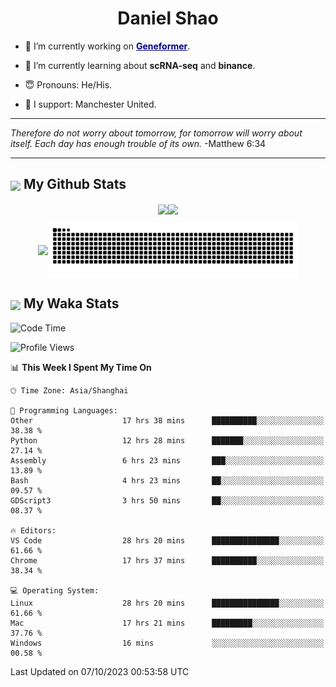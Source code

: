 

<h1 align="center">Daniel Shao</h1>

- 🐒 I’m currently working on <strong><a href="https://huggingface.co/ctheodoris/Geneformer" style="color: darkblue">Geneformer</a></strong>.

- 🥹 I’m currently learning about **scRNA-seq** and **binance**.

- 😇 Pronouns: He/His.

- 🦧 I support: Manchester United.

---

<i> Therefore do not worry about tomorrow, for tomorrow will worry about itself. Each day has enough trouble of its own. </i> -Matthew 6:34

---

<h2><img src="https://emojis.slackmojis.com/emojis/images/1579216111/7550/pikachu_wave.gif?1579216111" align="center" width="28" /> My Github Stats</h2>

<p align="center"><img align="center" src = "https://github-readme-stats.vercel.app/api?username=super-dainiu&show_icons=true&count_private=true&theme=tokyonight&hide=issues&line_height=30" width="400px"><img align="center" src = "https://github-readme-streak-stats.herokuapp.com/?user=super-dainiu&theme=tokyonight" width="400px"></p>

<p align="center"><img align="center" width="400px" src="https://github-readme-stats.vercel.app/api/top-langs/?username=super-dainiu&layout=compact&theme=tokyonight&hide=html,tex,jupyter%20notebook"><img align="center" width="400px" src="https://github.com/super-dainiu/super-dainiu/blob/output/github-contribution-grid-snake.svg"></p>

<h2><img src="https://emojis.slackmojis.com/emojis/images/1579216111/7550/pikachu_wave.gif?1579216111" align="center" width="28" /> My Waka Stats</h2>

<!--START_SECTION:waka-->
![Code Time](http://img.shields.io/badge/Code%20Time-643%20hrs%2028%20mins-blue)

![Profile Views](http://img.shields.io/badge/Profile%20Views-35-blue)

📊 **This Week I Spent My Time On** 

```text
🕑︎ Time Zone: Asia/Shanghai

💬 Programming Languages: 
Other                    17 hrs 38 mins      ██████████░░░░░░░░░░░░░░░   38.38 % 
Python                   12 hrs 28 mins      ███████░░░░░░░░░░░░░░░░░░   27.14 % 
Assembly                 6 hrs 23 mins       ███░░░░░░░░░░░░░░░░░░░░░░   13.89 % 
Bash                     4 hrs 23 mins       ██░░░░░░░░░░░░░░░░░░░░░░░   09.57 % 
GDScript3                3 hrs 50 mins       ██░░░░░░░░░░░░░░░░░░░░░░░   08.37 % 

🔥 Editors: 
VS Code                  28 hrs 20 mins      ███████████████░░░░░░░░░░   61.66 % 
Chrome                   17 hrs 37 mins      ██████████░░░░░░░░░░░░░░░   38.34 % 

💻 Operating System: 
Linux                    28 hrs 20 mins      ███████████████░░░░░░░░░░   61.66 % 
Mac                      17 hrs 21 mins      █████████░░░░░░░░░░░░░░░░   37.76 % 
Windows                  16 mins             ░░░░░░░░░░░░░░░░░░░░░░░░░   00.58 % 
```


 Last Updated on 07/10/2023 00:53:58 UTC
<!--END_SECTION:waka-->
